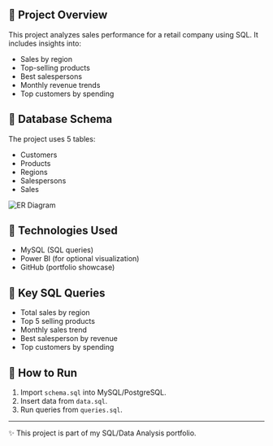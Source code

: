 ## 🔹 Project Overview
This project analyzes sales performance for a retail company using SQL.
It includes insights into:
- Sales by region
- Top-selling products
- Best salespersons
- Monthly revenue trends
- Top customers by spending

## 🔹 Database Schema
The project uses 5 tables:
- Customers
- Products
- Regions
- Salespersons
- Sales

![ER Diagram](er_diagram.png)

## 🔹 Technologies Used
- MySQL (SQL queries)
- Power BI (for optional visualization)
- GitHub (portfolio showcase)

## 🔹 Key SQL Queries
- Total sales by region
- Top 5 selling products
- Monthly sales trend
- Best salesperson by revenue
- Top customers by spending

## 🔹 How to Run
1. Import `schema.sql` into MySQL/PostgreSQL.
2. Insert data from `data.sql`.
3. Run queries from `queries.sql`.

---
✨ This project is part of my SQL/Data Analysis portfolio.
